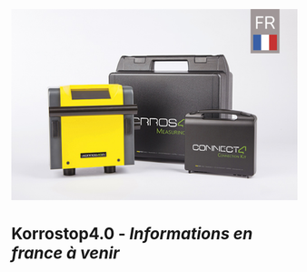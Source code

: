 ![**Korrostop4.0** - Français](Images/Korrostop4.0fr.jpg)

# **Korrostop4.0** - _Informations en france à venir_
